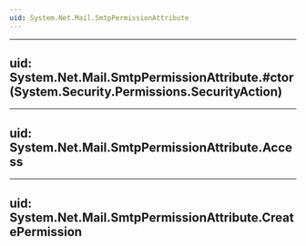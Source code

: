 ```yaml
---
uid: System.Net.Mail.SmtpPermissionAttribute
---
```


---
uid: System.Net.Mail.SmtpPermissionAttribute.#ctor(System.Security.Permissions.SecurityAction)
---

---
uid: System.Net.Mail.SmtpPermissionAttribute.Access
---

---
uid: System.Net.Mail.SmtpPermissionAttribute.CreatePermission
---
